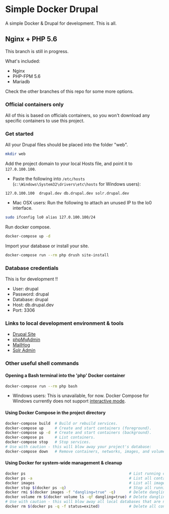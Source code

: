 # Simple Docker Drupal

A simple Docker & Drupal for development. This is all.

## Nginx + PHP 5.6

This branch is still in progress.

What's included:

- Nginx
- PHP-FPM 5.6
- Mariadb

Check the other branches of this repo for some more options.

### Official containers only

All of this is based on officials containers, so you won't download any
specific containers to use this project.

### Get started

All your Drupal files should be placed into the folder "web".

```sh
mkdir web
```

Add the project domain to your local Hosts file, and point it to
`127.0.100.100`.

* Paste the following into `/etc/hosts` (`c:\Windows\System32\drivers\etc\hosts`
  for Windows users):

```
127.0.100.100  drupal.dev db.drupal.dev solr.drupal.dev
```

* Mac OSX users: Run the following to attach an unused IP to the lo0 interface.

```sh
sudo ifconfig lo0 alias 127.0.100.100/24
```

Run docker compose.

```sh
docker-compose up -d
```

Import your database or install your site.

```sh
docker-compose run --rm php drush site-install
```

### Database credentials
This is for development !!

- User: drupal
- Password: drupal
- Database: drupal
- Host: db.drupal.dev
- Port: 3306

### Links to local development environment & tools

- [Drupal Site](http://drupal.dev)
- [phpMyAdmin](http://drupal.dev:8080)
- [MailHog](http://drupal.dev:8025)
- [Solr Admin](http://drupal.dev:8983)

### Other useful shell commands

#### Opening a Bash terminal into the 'php' Docker container

```sh
docker-compose run --rm php bash
```

- Windows users: This is unavailable, for now. Docker Compose for Windows
  currently does not support
  [interactive mode](https://github.com/docker/compose/issues/3194).

#### Using Docker Compose in the project directory

```sh
docker-compose build  # Build or rebuild services.
docker-compose up     # Create and start containers (foreground).
docker-compose up -d  # Create and start containers (background).
docker-compose ps     # List containers.
docker-compose stop   # Stop services.
# Use with caution - this will blow away your project's database:
docker-compose down   # Remove containers, networks, images, and volumes.
```

#### Using Docker for system-wide management & cleanup

```sh
docker ps                                              # List running containers.
docker ps -a                                           # List all containers.
docker images                                          # List all images.
docker stop $(docker ps -q)                            # Stop all running containers
docker rmi $(docker images -f "dangling=true" -q)      # Delete dangling images.
docker volume rm $(docker volume ls -qf dangling=true) # Delete dangling volumes.
# Use with caution - this will blow away all local databases that are not running:
docker rm $(docker ps -q -f status=exited)             # Delete all containers that are stopped.
```
